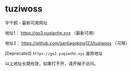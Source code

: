 # tuziwoss
宇千鹤 - 最新可用网址

地址1： https://go3.yuqianhe.xyz （最新可用）

地址2： https://github.com/santiagoking123/tuziwoss （可用）

[Deprecated] `https://go2.yuqianhe.xyz`  废弃地址


以上地址长期有效，如果打不开，请开梯子访问。

